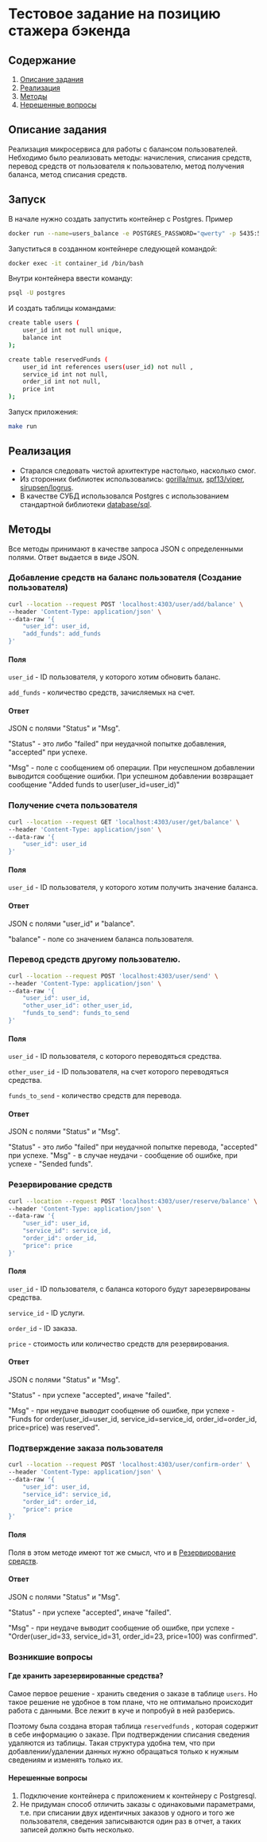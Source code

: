 # Тестовое задание на позицию стажера бэкенда

<!-- TOC start-->
## Содержание
1. [Описание задания](#Описание-задания)
2. [Реализация](#Реализация)
3. [Методы](#Методы)
4. [Нерешенные вопросы](#Нерешенные-вопросы)
<!-- TOC end-->

## Описание задания 

Реализация микросервиса для работы с балансом пользователей.
Небходимо было реализовать методы: начисления,
списания средств, перевод средств от пользователя к пользователю, метод получения баланса,
метод списания средств.

## Запуск

В начале нужно создать запустить контейнер с Postgres. 
Пример 
```bash
docker run --name=users_balance -e POSTGRES_PASSWORD="qwerty" -p 5435:5432 -d --rm postgres
```
Запуститься в созданном контейнере следующей командой:
```bash
docker exec -it container_id /bin/bash
```

Внутри контейнера ввести команду:
```bash
psql -U postgres
```

И создать таблицы командами:
```bash
create table users (
    user_id int not null unique,
    balance int
);
```

```bash
create table reservedFunds (
    user_id int references users(user_id) not null ,
    service_id int not null,
    order_id int not null,
    price int
);
```

Запуск приложения:
```bash
make run 
```


## Реализация

- Старался следовать чистой архитектуре настолько, насколько смог.
- Из сторонних библиотек использовались: [gorilla/mux](https://github.com/gorilla/mux), 
[spf13/viper](https://github.com/spf13/viper), 
[sirupsen/logrus](https://github.com/sirupsen/logrus).
- В качестве СУБД использовался Postgres с использованием стандартной библиотеки
[database/sql](https://pkg.go.dev/database/sql).

## Методы

Все методы принимают в качестве запроса JSON с определенными полями.
Ответ выдается в виде JSON.

### Добавление средств на баланс пользователя (Создание пользователя)

```bash
curl --location --request POST 'localhost:4303/user/add/balance' \
--header 'Content-Type: application/json' \
--data-raw '{
    "user_id": user_id,
    "add_funds": add_funds
}'
```
#### Поля
`user_id` - ID пользователя, у которого хотим обновить баланс.

`add_funds` - количество средств, зачисляемых на счет.

#### Ответ 
JSON с полями "Status" и "Msg". 

"Status" - это либо "failed" при неудачной попытке добавления, "accepted" при успехе.

"Msg" - поле с сообщением об операции. При неуспешном добавлении выводится сообщение ошибки. 
При успешном добавлении возвращает сообщение "Added funds to user(user_id=user_id)"

### Получение счета пользователя

```bash
curl --location --request GET 'localhost:4303/user/get/balance' \
--header 'Content-Type: application/json' \
--data-raw '{
    "user_id": user_id
}'
```
#### Поля

`user_id` - ID пользователя, у которого хотим получить значение баланса.

#### Ответ
JSON с полями "user_id" и "balance".

"balance" - поле со значением баланса пользователя.

### Перевод средств другому пользователю.

```bash
curl --location --request POST 'localhost:4303/user/send' \
--header 'Content-Type: application/json' \
--data-raw '{
    "user_id": user_id,
    "other_user_id": other_user_id,
    "funds_to_send": funds_to_send
}'
```

#### Поля

`user_id` - ID пользователя, с которого переводяться средства.

`other_user_id` - ID пользователя, на счет которого переводяться средства.

`funds_to_send` - количество средств для перевода.

#### Ответ 
JSON c полями "Status" и "Msg".

"Status" - это либо "failed" при неудачной попытке перевода, "accepted" при успехе.
"Msg" - в случае неудачи - сообщение об ошибке, при успехе - "Sended funds".

### Резервирование средств 

```bash
curl --location --request POST 'localhost:4303/user/reserve/balance' \
--header 'Content-Type: application/json' \
--data-raw '{
    "user_id": user_id,
    "service_id": service_id,
    "order_id": order_id,
    "price": price
}'
```
#### Поля

`user_id` - ID пользователя, с баланса которого будут зарезервированы средства.

`service_id` - ID услуги.

`order_id` - ID заказа.

`price` - стоимость или количество средств для резервирования.

#### Ответ
JSON c полями "Status" и "Msg".

"Status" - при успехе "accepted", иначе "failed".

"Msg" - при неудаче выводит сообщение об ошибке, при успехе - "Funds for order(user_id=user_id, service_id=service_id, order_id=order_id, price=price) was reserved".

### Подтверждение заказа пользователя

```bash
curl --location --request POST 'localhost:4303/user/confirm-order' \
--header 'Content-Type: application/json' \
--data-raw '{
    "user_id": user_id,
    "service_id": service_id,
    "order_id": order_id,
    "price": price
}'
```

#### Поля 
Поля в этом методе имеют тот же смысл, что и в [Резервирование средств](###Резервирование-средств).

#### Ответ 
JSON c полями "Status" и "Msg".

"Status" - при успехе "accepted", иначе "failed".

"Msg" - при неудаче выводит сообщение об ошибке, при успехе - "Order(user_id=33, service_id=31, order_id=23, price=100) was confirmed".

### Возникшие вопросы

#### Где хранить зарезервированные средства?

Самое первое решение - хранить сведения о заказе в таблице `users`. Но такое решение не удобное в том плане, что не оптимально
происходит работа с данными. Все лежит в куче и попробуй в ней разберись.

Поэтому была создана вторая таблица `reservedfunds` , которая содержит в себе информацию о заказе. При подтверждении списания сведения удаляются из таблицы.
Такая структура удобна тем, что при добавлении/удалении данных нужно обращаться только к нужным сведениям и изменять только их.

#### Нерешенные вопросы
1. Подключение контейнера с приложением к контейнеру с Postgresql.
2. Не придуман способ отличить заказы с одинаковыми параметрами, т.е. при списании двух идентичных заказов у одного и того же пользователя, сведения записываются один раз в отчет, а таких записей должно быть несколько.
